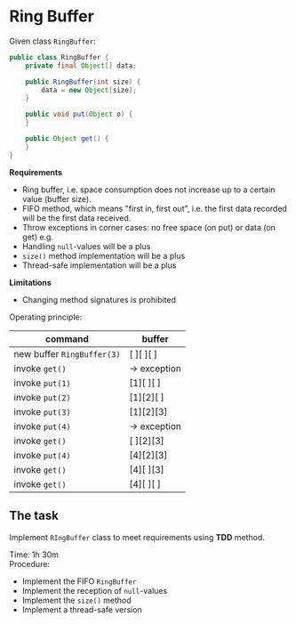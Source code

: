 # Ring Buffer

Given class `RingBuffer`:

```java
public class RingBuffer {
    private final Object[] data;

    public RingBuffer(int size) {
        data = new Object[size];
    }

    public void put(Object o) {
    }

    public Object get() {
    }
}
```

**Requirements**

- Ring buffer, i.e. space consumption does not increase up to a certain value (buffer size).
- FIFO method, which means "first in, first out", i.e. the first data recorded will be the first data received.
- Throw exceptions in corner cases: no free space (on put) or data (on get) e.g.
- Handling `null`-values will be a plus
- `size()` method implementation will be a plus
- Thread-safe implementation will be a plus

**Limitations**

- Changing method signatures is prohibited

Operating principle:

| command                    | buffer       |
|----------------------------|--------------|
| new buffer `RingBuffer(3)` | [ ][ ][ ]    |
| invoke `get()`             | -> exception | 
| invoke `put(1)`            | \[1][ ][ ]   |
| invoke `put(2)`            | \[1]\[2][ ]  |
| invoke `put(3)`            | \[1]\[2]\[3] |
| invoke `put(4)`            | -> exception |
| invoke `get()`             | [ ]\[2]\[3]  |
| invoke `put(4)`            | \[4]\[2]\[3] |
| invoke `get()`             | \[4][ ]\[3]  |
| invoke `get()`             | \[4][ ][ ]   |

## The task

Implement `RIngBuffer` class to meet requirements using **TDD** method.

Time: 1h 30m  
Procedure:
- Implement the FIFO `RingBuffer`
- Implement the reception of `null`-values
- Implement the `size()` method
- Implement a thread-safe version